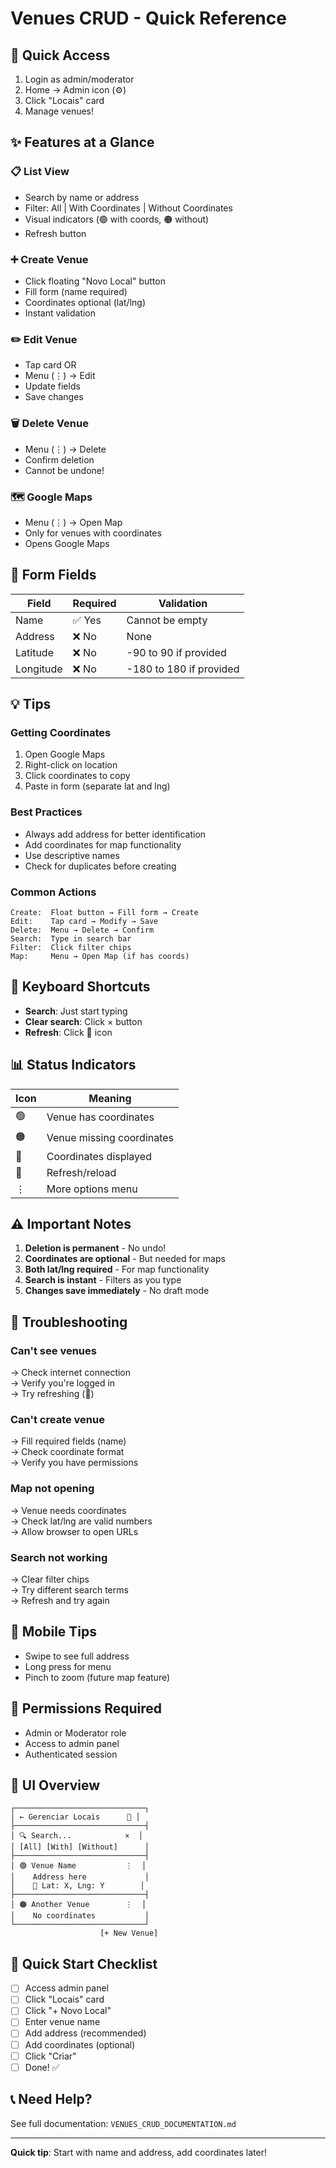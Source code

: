 # Venues CRUD - Quick Reference

## 🚀 Quick Access
1. Login as admin/moderator
2. Home → Admin icon (⚙️)
3. Click "Locais" card
4. Manage venues!

## ✨ Features at a Glance

### 📋 List View
- Search by name or address
- Filter: All | With Coordinates | Without Coordinates
- Visual indicators (🟢 with coords, 🟠 without)
- Refresh button

### ➕ Create Venue
- Click floating "Novo Local" button
- Fill form (name required)
- Coordinates optional (lat/lng)
- Instant validation

### ✏️ Edit Venue
- Tap card OR
- Menu (⋮) → Edit
- Update fields
- Save changes

### 🗑️ Delete Venue
- Menu (⋮) → Delete
- Confirm deletion
- Cannot be undone!

### 🗺️ Google Maps
- Menu (⋮) → Open Map
- Only for venues with coordinates
- Opens Google Maps

## 📝 Form Fields

| Field | Required | Validation |
|-------|----------|------------|
| Name | ✅ Yes | Cannot be empty |
| Address | ❌ No | None |
| Latitude | ❌ No | -90 to 90 if provided |
| Longitude | ❌ No | -180 to 180 if provided |

## 💡 Tips

### Getting Coordinates
1. Open Google Maps
2. Right-click on location
3. Click coordinates to copy
4. Paste in form (separate lat and lng)

### Best Practices
- Always add address for better identification
- Add coordinates for map functionality
- Use descriptive names
- Check for duplicates before creating

### Common Actions
```
Create:  Float button → Fill form → Create
Edit:    Tap card → Modify → Save
Delete:  Menu → Delete → Confirm
Search:  Type in search bar
Filter:  Click filter chips
Map:     Menu → Open Map (if has coords)
```

## 🎯 Keyboard Shortcuts
- **Search**: Just start typing
- **Clear search**: Click × button
- **Refresh**: Click 🔄 icon

## 📊 Status Indicators

| Icon | Meaning |
|------|---------|
| 🟢 | Venue has coordinates |
| 🟠 | Venue missing coordinates |
| 📌 | Coordinates displayed |
| 🔄 | Refresh/reload |
| ⋮ | More options menu |

## ⚠️ Important Notes

1. **Deletion is permanent** - No undo!
2. **Coordinates are optional** - But needed for maps
3. **Both lat/lng required** - For map functionality
4. **Search is instant** - Filters as you type
5. **Changes save immediately** - No draft mode

## 🐛 Troubleshooting

### Can't see venues
→ Check internet connection  
→ Verify you're logged in  
→ Try refreshing (🔄)

### Can't create venue
→ Fill required fields (name)  
→ Check coordinate format  
→ Verify you have permissions

### Map not opening
→ Venue needs coordinates  
→ Check lat/lng are valid numbers  
→ Allow browser to open URLs

### Search not working
→ Clear filter chips  
→ Try different search terms  
→ Refresh and try again

## 📱 Mobile Tips
- Swipe to see full address
- Long press for menu
- Pinch to zoom (future map feature)

## 🔐 Permissions Required
- Admin or Moderator role
- Access to admin panel
- Authenticated session

## 🎨 UI Overview

```
┌─────────────────────────────┐
│ ← Gerenciar Locais      🔄 │
├─────────────────────────────┤
│ 🔍 Search...            ×  │
│ [All] [With] [Without]      │
├─────────────────────────────┤
│ 🟢 Venue Name           ⋮  │
│    Address here             │
│    📌 Lat: X, Lng: Y        │
├─────────────────────────────┤
│ 🟠 Another Venue        ⋮  │
│    No coordinates           │
└─────────────────────────────┘
                    [+ New Venue]
```

## 🚦 Quick Start Checklist

- [ ] Access admin panel
- [ ] Click "Locais" card
- [ ] Click "+ Novo Local"
- [ ] Enter venue name
- [ ] Add address (recommended)
- [ ] Add coordinates (optional)
- [ ] Click "Criar"
- [ ] Done! ✅

## 📞 Need Help?
See full documentation: `VENUES_CRUD_DOCUMENTATION.md`

---

**Quick tip**: Start with name and address, add coordinates later!
